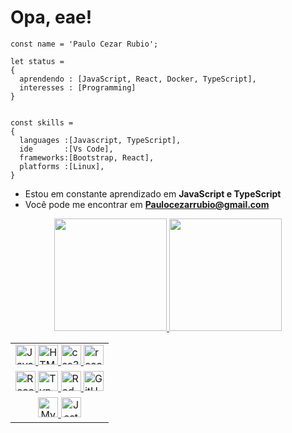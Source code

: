   <h1>Opa, eae!</h1>


	const name = 'Paulo Cezar Rubio';

	let status = 
	{ 
	  aprendendo : [JavaScript, React, Docker, TypeScript],
	  interesses : [Programming]
	}


	const skills = 
	{
	  languages :[Javascript, TypeScript],
	  ide       :[Vs Code],
	  frameworks:[Bootstrap, React],
	  platforms :[Linux],
	}

- Estou em constante aprendizado em **JavaScript e TypeScript**
- Você pode me encontrar em **Paulocezarrubio@gmail.com**

<div align="center">
  <a href="https://github.com/paulo-rubio">
  <img height="180em" src="https://github-readme-stats.vercel.app/api?username=paulo-rubio&show_icons=true&theme=dracula&include_all_commits=true&count_private=true"/>
  <img height="180em" src="https://github-readme-stats.vercel.app/api/top-langs/?username=paulo-rubio&layout=compact&langs_count=7&theme=dracula"/>
</div>

<table align="center" >
  <tr align="top">
  <td>
    <img height="32px" src="https://img.shields.io/badge/JavaScript-F7DF1E?style=for-the-badge&logo=javascript&logoColor=black" alt="JavaScript-icon">
    <img height="32" src="https://img.shields.io/badge/HTML5-E34F26?style=for-the-badge&logo=html5&logoColor=white" alt="HTML5-icon">
    <img height="32px" src="https://img.shields.io/badge/CSS3-1572B6?style=for-the-badge&logo=css3&logoColor=white"
    alt="css3-icon">
    <img height="32px" src="https://img.shields.io/badge/React_Native-20232A?style=for-the-badge&logo=react&logoColor=61DAFB"
    alt="react Native-icon">
    </td>
  </tr>
  <tr align="top">
  <td>
    <img height="32px" src="https://img.shields.io/badge/React-20232A?style=for-the-badge&logo=react&logoColor=61DAFB"
    alt="React-icon">
    <img height="32px" src="https://img.shields.io/badge/TypeScript-007ACC?style=for-the-badge&logo=typescript&logoColor=white"
    alt="TypeScript-icon">
    <img height="32" src="https://img.shields.io/badge/Redux-593D88?style=for-the-badge&logo=redux&logoColor=white"
    alt="Redux-icon">
    <img height="32px" src="https://img.shields.io/badge/GitHub-100000?style=for-the-badge&logo=github&logoColor=white"
    alt="GitHub-icon">
    </td>
  </tr>
  <tr align="center">
  <td>
    <img height="32px" src="https://img.shields.io/badge/MySQL-00000F?style=for-the-badge&logo=mysql&logoColor=white"
    alt="MySQL-icon">
    <img height="32px" src="https://img.shields.io/badge/Jest-C21325?style=for-the-badge&logo=jest&logoColor=white" alt="Jest-Icon"/>
  </tr>

</table>
